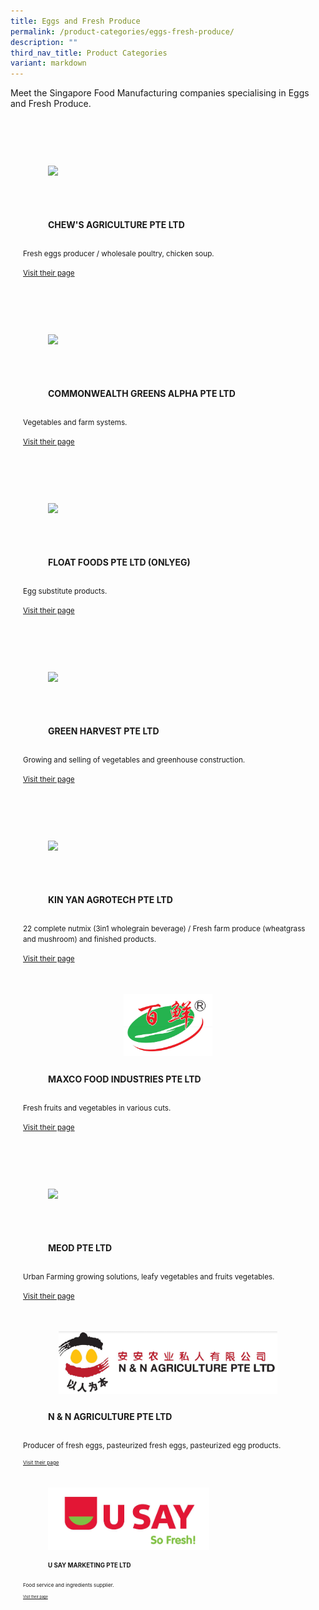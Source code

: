 ```yaml
---
title: Eggs and Fresh Produce
permalink: /product-categories/eggs-fresh-produce/
description: ""
third_nav_title: Product Categories
variant: markdown
---
```

<p>Meet the Singapore Food Manufacturing companies specialising in Eggs and Fresh Produce.
</p> 
<div style="display: flex; flex-wrap: wrap; padding: 10px"> 
<div style="flex: 1 1 47%; margin: 10px; display: block;" class="card sgds"> 
<div style="margin-top: 15px" class="sgds-card-image"> 
<figure style="height: 100px;display: flex;justify-content: center;flex-direction: column;" class="sgds-image"> 
<img style="object-fit: scale-down; max-width: 100%; max-height: 100%;" src="https://drive.google.com/u/0/uc?id=1YFZSam144vY5WNxXbnHkgine7IvnlZeh&amp;export=download"> 
</figure> 
</div> 
<div class="sgds-card-content"> 
<figure style="display: flex;justify-content: center;flex-direction: column;" class="sgds-content"> 
<p style="text-transform: uppercase;"> 
<strong>Chew's Agriculture Pte Ltd
</strong> 
</p> 
</figure> 
<p> 
<small>Fresh eggs producer / wholesale poultry, chicken soup.
</small> 
</p> 
<p> 
<a target="_blank" href="/chews-agriculture"> 
<small>Visit their page
</small> 
</a> 
</p> 
</div> 
</div> 
<div style="flex: 1 1 47%; margin: 10px; display: block;" class="card sgds"> 
<div style="margin-top: 15px" class="sgds-card-image"> 
<figure style="height: 100px;display: flex;justify-content: center;flex-direction: column;" class="sgds-image"> 
<img style="object-fit: scale-down; max-width: 100%; max-height: 100%;" src="https://drive.google.com/u/0/uc?id=1airHqquiKVLUmdXA1uUUgiT-3udkXssG&amp;export=download"> 
</figure> 
</div> 
<div class="sgds-card-content"> 
<figure style="display: flex;justify-content: center;flex-direction: column;" class="sgds-content"> 
<p style="text-transform: uppercase;"> 
<strong>Commonwealth Greens Alpha Pte Ltd
</strong> 
</p> 
</figure> 
<p> 
<small>Vegetables and farm systems.
</small> 
</p> 
<p> 
<a target="_blank" href="/commonwealth-greens-alpha"> 
<small>Visit their page
</small> 
</a> 
</p> 
</div> 
</div> 
<div style="flex: 1 1 47%; margin: 10px; display: block;" class="card sgds"> 
<div style="margin-top: 15px" class="sgds-card-image"> 
<figure style="height: 100px;display: flex;justify-content: center;flex-direction: column;" class="sgds-image"> 
<img style="object-fit: scale-down; max-width: 100%; max-height: 100%;" src="https://drive.google.com/u/0/uc?id=1QnpK-pD_4QP7Cm1NIGMAn-K2sKRQVKUg&amp;export=download"> 
</figure> 
</div> 
<div class="sgds-card-content"> 
<figure style="display: flex;justify-content: center;flex-direction: column;" class="sgds-content"> 
<p style="text-transform: uppercase;"> 
<strong>Float Foods Pte Ltd (Onlyeg)
</strong> 
</p> 
</figure> 
<p> 
<small>Egg substitute products.
</small> 
</p> 
<p> 
<a target="_blank" href="/float-foods"> 
<small>Visit their page
</small> 
</a> 
</p> 
</div> 
</div> 
<div style="flex: 1 1 47%; margin: 10px; display: block;" class="card sgds"> 
<div style="margin-top: 15px" class="sgds-card-image"> 
<figure style="height: 100px;display: flex;justify-content: center;flex-direction: column;" class="sgds-image"> 
<img style="object-fit: scale-down; max-width: 100%; max-height: 100%;" src="https://drive.google.com/u/0/uc?id=1d1cDD76n60hxFPBw8GCXfAUNAfczdN1K&amp;export=download"> 
</figure> 
</div> 
<div class="sgds-card-content"> 
<figure style="display: flex;justify-content: center;flex-direction: column;" class="sgds-content"> 
<p style="text-transform: uppercase;"> 
<strong>Green Harvest Pte Ltd
</strong> 
</p> 
</figure> 
<p> 
<small>Growing and selling of vegetables and greenhouse construction.
</small> 
</p> 
<p> 
<a target="_blank" href="/green-harvest"> 
<small>Visit their page
</small> 
</a> 
</p> 
</div> 
</div> 
<div style="flex: 1 1 47%; margin: 10px; display: block;" class="card sgds"> 
<div style="margin-top: 15px" class="sgds-card-image"> 
<figure style="height: 100px;display: flex;justify-content: center;flex-direction: column;" class="sgds-image"> 
<img style="object-fit: scale-down; max-width: 100%; max-height: 100%;" src="https://drive.google.com/u/0/uc?id=1fI2dYLD6wqG5Ki_sHqW6uwGF6DKya4Dh&amp;export=download"> 
</figure> 
</div> 
<div class="sgds-card-content"> 
<figure style="display: flex;justify-content: center;flex-direction: column;" class="sgds-content"> 
<p style="text-transform: uppercase;">
<strong>Kin Yan Agrotech Pte Ltd
</strong>
</p> 
</figure> 
<p> 
<small>22 complete nutmix (3in1 wholegrain beverage) / Fresh farm produce (wheatgrass and mushroom) and finished products.
</small> 
</p> 
<p> 
<a target="_blank" href="/kin-yan-agrotech"> 
<small>Visit their page
</small> 
</a> 
</p> 
</div> 
</div> 
<div style="flex: 1 1 47%; margin: 10px; display: block;" class="card sgds"> 
<div style="margin-top: 15px" class="sgds-card-image"> 
<figure style="height: 100px;display: flex;justify-content: center;flex-direction: column;" class="sgds-image"> 
<img style="object-fit: scale-down; max-width: 100%; max-height: 100%;" src="/images/maxco.png"> 
</figure> 
</div> 
<div class="sgds-card-content"> 
<figure style="display: flex;justify-content: center;flex-direction: column;" class="sgds-content"> 
<p style="text-transform: uppercase;">
<strong>Maxco Food Industries Pte Ltd
</strong>
</p> 
</figure> 
<p> 
<small>Fresh fruits and vegetables in various cuts.
</small> 
</p> 
<p> 
<a target="_blank" href="/maxco-food-industries"> 
<small>Visit their page
</small> 
</a> 
</p> 
</div> 
</div> 
<div style="flex: 1 1 47%; margin: 10px; display: block;" class="card sgds"> 
<div style="margin-top: 15px" class="sgds-card-image"> 
<figure style="height: 100px;display: flex;justify-content: center;flex-direction: column;" class="sgds-image"> 
<img style="object-fit: scale-down; max-width: 100%; max-height: 100%;" src="https://drive.google.com/u/0/uc?id=1MU5c9gj9acAM2pjIJRTXkGZ7hukH8Vh8&amp;export=download"> 
</figure> 
</div> 
<div class="sgds-card-content"> 
<figure style="display: flex;justify-content: center;flex-direction: column;" class="sgds-content"> 
<p style="text-transform: uppercase;">
<strong>Meod Pte Ltd
</strong>
</p> 
</figure> 
<p> 
<small>Urban Farming growing solutions, leafy vegetables and fruits vegetables.
</small> 
</p> 
<p> 
<a target="_blank" href="/meod"> 
<small>Visit their page
</small> 
</a> 
</p> 
</div> 
</div> 
<div style="flex: 1 1 47%; margin: 10px; display: block;" class="card sgds"> 
<div style="margin-top: 15px" class="sgds-card-image"> 
<figure style="height: 100px;display: flex;justify-content: center;flex-direction: column;" class="sgds-image"> 
<img style="object-fit: scale-down; max-width: 100%; max-height: 100%;" src="/images/nnagri.png"> 
</figure> 
</div> 
<div class="sgds-card-content"> 
<figure style="display: flex;justify-content: center;flex-direction: column;" class="sgds-content"> 
<p style="text-transform: uppercase;">
<strong>N &amp; N Agriculture Pte Ltd
</strong>
</p> 
</figure> 
<p> 
<small>Producer of fresh eggs, pasteurized fresh eggs, pasteurized egg products.
<small> 
</small></small></p><small><small> 
<p> 
<a target="_blank" href="/n-n-agriculture"> 
<small>Visit their page
</small> 
</a> 
</p> 
</small></small></div><small><small> 
</small></small></div><small><small> 
<div style="flex: 1 1 47%; margin: 10px; display: block;" class="card sgds"> 
<div style="margin-top: 15px" class="sgds-card-image"> 
<figure style="height: 100px;display: flex;justify-content: center;flex-direction: column;" class="sgds-image"> 
<img style="object-fit: scale-down; max-width: 100%; max-height: 100%;" src="/images/usay.png"> 
</figure> 
</div> 
<div class="sgds-card-content"> 
<figure style="display: flex;justify-content: center;flex-direction: column;" class="sgds-content"> 
<p style="text-transform: uppercase;">
<strong>U Say Marketing Pte Ltd
</strong>
</p> 
</figure> 
<p> 
<small>Food service and ingredients supplier.
<small> 
</small></small></p><small><small> 
<p> 
<a target="_blank" href="/u-say-marketing"> 
<small>Visit their page
</small> 
</a> 
</p> 
</small></small></div><small><small> 
</small></small></div><small><small> 
</small></small></small></small></div>